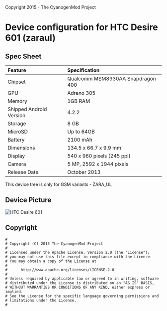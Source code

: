 Copyright 2015 - The CyanogenMod Project

# Device configuration for HTC Desire 601 (zaraul)

## Spec Sheet

| Feature                 | Specification                     |
| :---------------------- | :-------------------------------- |
| Chipset                 | Qualcomm MSM8930AA Snapdragon 400 |
| GPU                     | Adreno 305                        |
| Memory                  | 1GB RAM                           |
| Shipped Android Version | 4.2.2                             |
| Storage                 | 8 GB                          |
| MicroSD                 | Up to 64GB                       |
| Battery                 | 2100 mAh                          |
| Dimensions              | 134.5 x 66.7 x 9.9 mm         |
| Display                 | 540 x 960 pixels (245 ppi)  |
| Camera                  | 5 MP, 2592 х 1944 pixels     |
| Release Date            | October 2013                    |

This device tree  is only for GSM variants - ZARA_UL
## Device Picture

![HTC Desire 601](http://www.htc.com/managed-assets/shared/desktop/smartphones/htc-desire-601/marquee/htc-desire-601-en-slide-02.png "HTC Desire 601")

## Copyright

```
#
# Copyright (C) 2015 The CyanogenMod Project
#
# Licensed under the Apache License, Version 2.0 (the "License");
# you may not use this file except in compliance with the License.
# You may obtain a copy of the License at
#
#      http://www.apache.org/licenses/LICENSE-2.0
#
# Unless required by applicable law or agreed to in writing, software
# distributed under the License is distributed on an "AS IS" BASIS,
# WITHOUT WARRANTIES OR CONDITIONS OF ANY KIND, either express or implied.
# See the License for the specific language governing permissions and
# limitations under the License.
#
```
